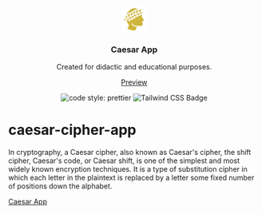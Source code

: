 <div align="center"> 
<img src="public/caesar.svg" height="50px" width="auto" /> 
<h3>
 Caesar App
</h3>
<p>Created for didactic and educational purposes.</p>
</div>

<div align="center">
    <a href="#" target="_blank">
        Preview
    </a> 
</div>

<p></p>

<div align="center">

![code style: prettier](https://img.shields.io/badge/code_style-prettier-ff69b4.svg?style=flat-square)
![Tailwind CSS Badge](https://img.shields.io/badge/Tailwind%20CSS-06B6D4?logo=tailwindcss&logoColor=fff&style=flat)

</div>


# caesar-cipher-app
In cryptography, a Caesar cipher, also known as Caesar's cipher, the shift cipher, Caesar's code, or Caesar shift, is one of the simplest and most widely known encryption techniques. It is a type of substitution cipher in which each letter in the plaintext is replaced by a letter some fixed number of positions down the alphabet.

[Caesar App](https://caesar-cipher-app-sigma.vercel.app/)